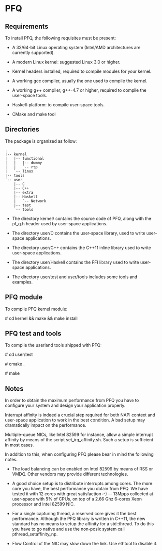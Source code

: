PFQ
===========================================================================

Requirements
------------


To install PFQ, the following requisites must be present:

* A 32/64-bit Linux operating system (Intel/AMD architectures are currently supported).

* A modern Linux kernel: suggested Linux 3.0 or higher.  

* Kernel headers installed, required to compile modules for your kernel.  

* A working gcc compiler, usually the one used to compile the kernel.  

* A working g++ compiler, g++-4.7 or higher, required to compile the user-space tools.  

* Haskell-platform: to compile user-space tools.

* CMake and make tool


Directories 
----------- 


The package is organized as follow: 

    .
    |-- kernel
    |   |-- functional
    |   |   |-- dummy
    |   |   `-- rtp
    |   `-- linux
    |-- tools
    `-- user
        |-- C
        |-- C++
        |-- extra
        |-- Haskell
        |   `-- Network
        |-- test
        `-- tools

* The directory kernel/ contains the source code of PFQ, along with the pf_q.h 
  header used by user-space applications.

* The directory user/C contains the user-space library, used to write user-space
  applications.

* The directory user/C++ contains the C++11 inline library used to write 
  user-space applications.

* The directory user/Haskell contains the FFI library used to write 
  user-space applications.

* The directory user/test and user/tools includes some tools and examples.  


PFQ module
----------

To compile PFQ kernel module:

\# cd kernel && make && make install


PFQ test and tools
------------------

To compile the userland tools shipped with PFQ:
 
\# cd user/test

\# cmake .

\# make


Notes
-----

In order to obtain the maximum performance from PFQ you have to configure your system
and design your application properly.

Interrupt affinity is indeed a crucial step required for both NAPI context and user-space 
application to work in the best condition. A bad setup may dramatically impact on the performance.

Multiple-queue NICs, like Intel 82599 for instance, allow a simple interrupt affinity 
by means of the script set_irq_affinity.sh. Such a setup is sufficient in most cases.

In addition to this, when configuring PFQ please bear in mind the following notes. 

* The load balancing can be enabled on Intel 82599 by means of RSS or VMDQ. Other vendors 
  may provide different technologies.

* A good choice setup is to distribute interrupts among cores. The more core you have, 
  the best performance you obtain from PFQ. We have tested it with 12 cores with great 
  satisfaction :-) -- 13Mpps collected at user-space with 5% of CPUs, on top of a 2.66 Ghz 
  6-cores Xeon processor and Intel 82599 NIC.

* For a single capturing thread, a reserved core gives it the best performance. Although the
  PFQ library is written in C++11, the new standard has no means to setup the affinity for a 
  std::thread. To do this you have to go native and use the non-posix system call 
  pthread_setaffinity_np.

* Flow Control of the NIC may slow down the link. Use ethtool to disable it.


